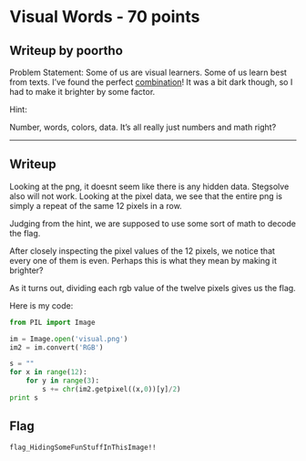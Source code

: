 
Visual Words - 70 points
===

Writeup by poortho
------
Problem Statement:
Some of us are visual learners. Some of us learn best from texts. I’ve found the perfect [combination](visual.png)! It was a bit dark though, so I had to make it brighter by some factor.

Hint:

Number, words, colors, data. It’s all really just numbers and math right?

------

Writeup
------
Looking at the png, it doesnt seem like there is any hidden data. Stegsolve also will not work. Looking at the pixel data, we see that the entire png is simply a repeat of the same 12 pixels in a row.

Judging from the hint, we are supposed to use some sort of math to decode the flag.

After closely inspecting the pixel values of the 12 pixels, we notice that every one of them is even. Perhaps this is what they mean by making it brighter? 

As it turns out, dividing each rgb value of the twelve pixels gives us the flag.

Here is my code:
```python
from PIL import Image

im = Image.open('visual.png')
im2 = im.convert('RGB')

s = ""
for x in range(12):
    for y in range(3):
        s += chr(im2.getpixel((x,0))[y]/2)
print s
```

Flag
------

`flag_HidingSomeFunStuffInThisImage!!`